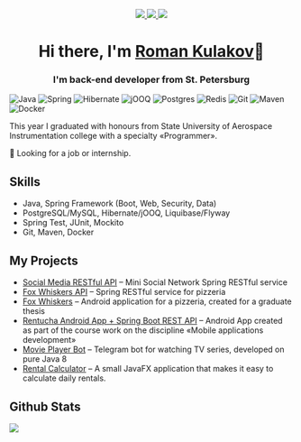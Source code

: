 <p style="text-align: center;">
  <a href="https://www.linkedin.com/in/qwonix">
      <img src="https://img.shields.io/badge/linkedin-0077b5.svg?style=for-the-badge&logo=linkedin&logoColor=white" />
  </a>  
  <a href="https://t.me/qwonix">
      <img src="https://img.shields.io/badge/telegram-1188C3.svg?style=for-the-badge&logo=telegram&logoColor=white" />
  </a>
  <a href="https://career.habr.com/qwonix">
      <img src="https://img.shields.io/badge/Хабр-gray.svg?style=for-the-badge&logo=habr&logoColor=white" />
  </a>
</p>

<h1 style="text-align: center;">Hi there, I'm <a href="https://t.me/baganovs" target="_blank">Roman Kulakov</a>👋</h1>
<h3 style="text-align: center;">I'm back-end developer from St. Petersburg</h3>

![Java](https://img.shields.io/badge/java-%23ED8B00.svg?style=for-the-badge&logo=openjdk&logoColor=white)
![Spring](https://img.shields.io/badge/spring-%236DB33F.svg?style=for-the-badge&logo=spring&logoColor=white)
![Hibernate](https://img.shields.io/badge/Hibernate-59666C?style=for-the-badge&logo=Hibernate&logoColor=white)
![jOOQ](https://img.shields.io/badge/jooq-black?style=for-the-badge&logo=jOOQ)
![Postgres](https://img.shields.io/badge/postgres-%23316192.svg?style=for-the-badge&logo=postgresql&logoColor=white)
![Redis](https://img.shields.io/badge/redis-red.svg?style=for-the-badge&logo=redis&logoColor=white)
![Git](https://img.shields.io/badge/git-%23F05033.svg?style=for-the-badge&logo=git&logoColor=white)
![Maven](https://img.shields.io/badge/Apache%20Maven-C71A36?style=for-the-badge&logo=Apache%20Maven&logoColor=white)
![Docker](https://img.shields.io/badge/docker-%230db7ed.svg?style=for-the-badge&logo=docker&logoColor=white)


This year I graduated with honours from State University of Aerospace Instrumentation college with a specialty «Programmer».

💼 Looking for a job or internship.

## Skills

* Java, Spring Framework (Boot, Web, Security, Data)
* PostgreSQL/MySQL, Hibernate/jOOQ, Liquibase/Flyway
* Spring Test, JUnit, Mockito
* Git, Maven, Docker

## My Projects

* [Social Media RESTful API](https://github.com/qwonix/social-media-api) –
  Mini Social Network Spring RESTful service
* [Fox Whiskers API](https://github.com/qwonix/fox-whiskers-api) –
  Spring RESTful service for pizzeria
* [Fox Whiskers](https://github.com/qwonix/fox-whiskers) –
  Android application for a pizzeria, created for a graduate thesis
* [Rentucha Android App + Spring Boot REST API](https://github.com/qwonix/rentucha) –
  Android App created as part of the course work on the discipline «Mobile applications development»
* [Movie Player Bot](https://github.com/qwonix/tg-movie-player-bot) –
  Telegram bot for watching TV series, developed on pure Java 8
* [Rental Calculator](https://github.com/qwonix/rental-calculator) –
  A small JavaFX application that makes it easy to calculate daily rentals.

## Github Stats

![](http://github-profile-summary-cards.vercel.app/api/cards/profile-details?username=qwonix&theme=darcula)
